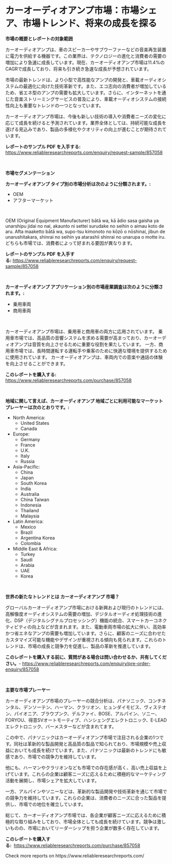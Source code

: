 <p><h1>カーオーディオアンプ市場：市場シェア、市場トレンド、将来の成長を探る</h1></p><p><strong>市場の概要とレポートの対象範囲</strong></p>
<p><p>カーオーディオアンプは、車のスピーカーやサブウーファーなどの音楽再生装置に電力を供給する機器です。この業界は、テクノロジーの進化と消費者の需要の増加により急速に成長しています。現在、カーオーディオアンプ市場は11.4%のCAGRで成長しており、将来も引き続き急速な成長が予想されています。</p><p>市場の最新トレンドは、より小型で高性能なアンプの開発と、車載オーディオシステムの最適化に向けた技術革新です。また、エコ志向の消費者が増加しているため、省エネ型のアンプの需要も拡大しています。さらに、インターネットを通じた音楽ストリーミングサービスの普及により、車載オーディオシステムの接続性向上も重要なトレンドの一つとなっています。</p><p>カーオーディオアンプ市場は、今後も新しい技術の導入や消費者ニーズの変化に応じて成長を続けると予測されています。業界全体としては、持続可能な成長を遂げる見込みであり、製品の多様化やクオリティの向上が進むことが期待されています。</p></p>
<p><strong>レポートのサンプル PDF を入手する:</strong> <a href="https://www.reliableresearchreports.com/enquiry/request-sample/857058">https://www.reliableresearchreports.com/enquiry/request-sample/857058</a></p>
<p>&nbsp;</p>
<p><strong>市場セグメンテーション</strong></p>
<p><strong>カーオーディオアンプ タイプ別の市場分析は次のように分類されます。:</strong></p>
<p><ul><li>OEM</li><li>アフターマーケット</li></ul></p>
<p>&nbsp;</p>
<p><p>OEM (Original Equipment Manufacturer) bātā wa, kā ādio sasa gaisha ya unarshipu jidai no nai, akaunto ni settei surudake no seihin o aimau koto de aru. Afta maaketto bātā wa, supo-tsu kimonoto no kōzō o nōshinai, jibun de unarushitakara, shinrai no seihin ya atarashii shinrai no unarupa o motte iru.どちらも市場では、消費者によって好まれる要因が異なります。</p></p>
<p><strong>レポートのサンプル PDF を入手する:</strong>&nbsp;<a href="https://www.reliableresearchreports.com/enquiry/request-sample/857058">https://www.reliableresearchreports.com/enquiry/request-sample/857058</a></p>
<p>&nbsp;</p>
<p><strong> カーオーディオアンプ アプリケーション別の市場産業調査は次のように分類されます。:</strong></p>
<p><ul><li>乗用車両</li><li>商用車両</li></ul></p>
<p>&nbsp;</p>
<p><p>カーオーディオアンプ市場は、乗用車と商用車の両方に応用されています。 乗用車市場では、高品質の音響システムを求める需要が高まっており、カーオーディオアンプは音質を向上させるために重要な役割を果たしています。 一方、商用車市場では、長時間運転する運転手や乗客のために快適な環境を提供するために使用されています。 カーオーディオアンプは、車両内での音楽や通話の体験を向上させることができます。</p></p>
<p><strong>このレポートを購入する:</strong>&nbsp; <a href="https://www.reliableresearchreports.com/purchase/857058">https://www.reliableresearchreports.com/purchase/857058</a></p>
<p>&nbsp;</p>
<p><strong>地域に関して言えば、カーオーディオアンプ 地域ごとに利用可能なマーケットプレーヤーは次のとおりです。:</strong></p>
<p><ul>
    <li>
        North America:
        <ul>
            <li>United States</li>
            <li>Canada</li>
        </ul>
    </li>
    <li>
        Europe:
        <ul>
            <li>Germany</li>
            <li>France</li>
            <li>U.K.</li>
            <li>Italy</li>
            <li>Russia</li>
        </ul>
    </li>
    <li>
        Asia-Pacific:
        <ul>
            <li>China</li>
            <li>Japan</li>
            <li>South Korea</li>
            <li>India</li>
            <li>Australia</li>
            <li>China Taiwan</li>
            <li>Indonesia</li>
            <li>Thailand</li>
            <li>Malaysia</li>
        </ul>
    </li>
    <li>
        Latin America:
        <ul>
            <li>Mexico</li>
            <li>Brazil</li>
            <li>Argentina Korea</li>
            <li>Colombia</li>
        </ul>
    </li>
    <li>
        Middle East & Africa:
        <ul>
            <li>Turkey</li>
            <li>Saudi</li>
            <li>Arabia</li>
            <li>UAE</li>
            <li>Korea</li>
        </ul>
    </li>
    </ul></p>
<p>&nbsp;</p>
<p><strong>世界の新たなトレンドとは カーオーディオアンプ 市場？</strong></p>
<p><p>グローバルカーオーディオアンプ市場における新興および現行のトレンドには、高解像度オーディオシステムの需要の増加、デジタルオーディオ処理技術の進化、DSP（デジタルシグナルプロセッシング）機能の統合、スマートカーコネクティビティの向上などが含まれます。また、電動車両市場の拡大に伴い、高効率かつ省エネなアンプの需要も増加しています。さらに、顧客のニーズに合わせたカスタマイズ可能な機能やデザインが重視される傾向も見られます。これらのトレンドは、市場の成長と競争力を促進し、製品の革新を推進しています。</p></p>
<p><strong>このレポートを購入する前に、質問がある場合は問い合わせるか、共有してください。</strong>- <a href="https://www.reliableresearchreports.com/enquiry/pre-order-enquiry/857058">https://www.reliableresearchreports.com/enquiry/pre-order-enquiry/857058</a></p>
<p>&nbsp;</p>
<p><strong>主要な市場プレーヤー</strong></p>
<p><p>カーオーディオアンプ市場のプレーヤーの競合分析は、パナソニック、コンチネンタル、デンソーテン、ハーマン、クラリオン、ヒュンダイモビス、ヴィステオン、パイオニア、ブラウプンク、デルファイ、BOSE、アルパイン、ソニー、FORYOU、得意SVオートモーティブ、ハンシェングエレクトロニック、E-LEADエレクトロニック、バーメスターなどが含まれてます。</p><p>この中で、パナソニックはカーオーディオアンプ市場で注目される企業の1つです。同社は革新的な製品開発と高品質の製品で知られており、市場規模や売上収益においても成長を続けています。また、パナソニックは最新のトレンドにも敏感であり、市場での競争力を維持しています。</p><p>他にも、ハーマンやクラリオンなども市場での存在感が高く、高い売上収益を上げています。これらの企業は顧客ニーズに応えるために積極的なマーケティング活動を展開し、市場シェアを拡大しています。</p><p>一方、アルパインやソニーなどは、革新的な製品開発や技術革新を通じて市場での競争力を維持しています。これらの企業は、消費者のニーズに合った製品を提供し、市場での地位を確立しています。</p><p>総じて、カーオーディオアンプ市場では、各企業が顧客ニーズに応えるために積極的な取り組みをしており、市場全体としても成長を続けています。競争は激しいものの、市場においてリーダーシップを担う企業が数多く存在しています。</p></p>
<p><strong>このレポートを購入する:</strong>&nbsp;&nbsp;<a href="https://www.reliableresearchreports.com/purchase/857058">https://www.reliableresearchreports.com/purchase/857058</a></p>
<p>Check more reports on https://www.reliableresearchreports.com/</p>